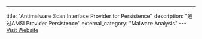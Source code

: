 ---
title: "Antimalware Scan Interface Provider for Persistence"
description: "通过AMSI Provider Persistence"
external_category: "Malware Analysis"
---[Visit Website](https://b4rtik.github.io/posts/antimalware-scan-interface-provider-for-persistence/)

